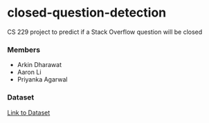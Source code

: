 # closed-question-detection
CS 229 project to predict if a Stack Overflow question will be closed
### Members
- Arkin Dharawat
- Aaron Li
- Priyanka Agarwal

### Dataset
[Link to Dataset](https://drive.google.com/file/d/16qjabPSavM8DRulRJ2edvEQxIQwOHApb/view?usp=sharing)